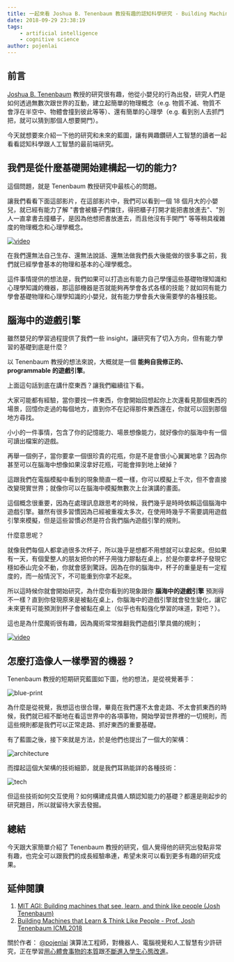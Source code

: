 ```yaml
---
title: 一起來看 Joshua B. Tenenbaum 教授有趣的認知科學研究 - Building Machines that Learn and Think Like People
date: 2018-09-29 23:38:19
tags:
    - artificial intelligence
    - cognitive science
author: pojenlai
---
```


## 前言

[Joshua B. Tenenbaum](https://scholar.google.com.tw/citations?hl=zh-TW&user=rRJ9wTJMUB8C&view_op=list_works&sortby=pubdate) 教授的研究很有趣，他從小嬰兒的行為出發，研究人們是如何透過無數次跟世界的互動，建立起簡單的物理概念（e.g. 物質不滅、物質不會浮在半空中、物體會撞到彼此等等）、還有簡單的心理學（e.g. 看到別人去抓門把，就可以猜到那個人想要開門）。

今天就想要來介紹一下他的研究和未來的藍圖，讓有興趣鑽研人工智慧的讀者一起看看認知科學跟人工智慧的最前端研究。

## 我們是從什麼基礎開始建構起一切的能力?

這個問題，就是 Tenenbaum 教授研究中最核心的問題。

讓我們看看下面這部影片，在這部影片中，我們可以看到一個 18 個月大的小嬰兒，就已經有能力了解 "書會被櫃子們擋住，得把櫃子打開才能把書放進去"、"別人一直拿書去撞櫃子，是因為他想把書放進去，而且他沒有手開門" 等等稍具複雜度的物理概念和心理學概念。

[![video](https://img.youtube.com/vi/Z-eU5xZW7cU/0.jpg)](https://www.youtube.com/watch?v=Z-eU5xZW7cU)

在我們還無法自己生存、還無法說話、還無法做我們長大後能做的很多事之前，我們就已經學會基本的物理和基本的心理學概念。

這件事情提供的想法是，我們如果可以打造出有能力自己學懂這些基礎物理知識和心理學知識的機器，那這部機器是否就能夠再學會各式各樣的技能？就如同有能力學會基礎物理和心理學知識的小嬰兒，就有能力學會長大後需要學的各種技能。

## 腦海中的遊戲引擎

雖然嬰兒的學習過程提供了我們一些 insight，讓研究有了切入方向，但有能力學習的基礎到底是什麼？

以 Tenenbaum 教授的想法來說，大概就是一個 **能夠自我修正的、programmable 的遊戲引擎**。

上面這句話到底在講什麼東西？讓我們繼續往下看。

大家可能都有經驗，當你要找一件東西，你會開始回想起你上次還看見那個東西的場景，回憶你走過的每個地方，直到你不在記得那件東西還在，你就可以回到那個地方尋找。

小小的一件事情，包含了你的記憶能力、場景想像能力，就好像你的腦海中有一個可讀出檔案的遊戲。

再舉一個例子，當你要拿一個很珍貴的花瓶，你是不是會很小心翼翼地拿？因為你甚至可以在腦海中想像如果沒拿好花瓶，可能會摔到地上破掉？

這跟我們在電腦模擬中看到的現象簡直一模一樣，你可以模擬上千次，但不會直接改變現實世界；就像你可以在腦海中模擬無數次上台演講的畫面。

這個概念很重要，因為在處理訊息跟思考的時候，我們幾乎是時時依賴這個腦海中遊戲引擎。雖然有很多習慣因為已經被重複太多次，在使用時幾乎不需要調用遊戲引擎來模擬，但是這些習慣必然是符合我們腦內遊戲引擎的規則。

什麼意思呢？

就像我們每個人都拿過很多次杯子，所以幾乎是想都不用想就可以拿起來。但如果有一天，有個愛整人的朋友把你的杯子用強力膠黏在桌上，於是你要拿杯子發現它穩如泰山完全不動，你就會感到驚訝。因為在你的腦海中，杯子的重量是有一定程度的，而一般情況下，不可能重到你拿不起來。

所以這時候你就會開始研究，為什麼你看到的現象跟你 **腦海中的遊戲引擎** 預測得不一樣？直到你發現原來是被黏在桌上，你腦海中的遊戲引擎就會發生變化，讓它未來更有可能預測到杯子會被黏在桌上（似乎也有點強化學習的味道，對吧？）。

這也是為什麼魔術很有趣，因為魔術常常推翻我們遊戲引擎具備的規則；

[![video](https://img.youtube.com/vi/LFlstuiUQzo/0.jpg)](https://www.youtube.com/watch?v=LFlstuiUQzo)

## 怎麼打造像人一樣學習的機器 ?

Tenenbaum 教授的短期研究藍圖如下圖，他的想法，是從視覺著手：

![blue-print](https://i.imgur.com/yKcC8KS.jpg)

為什麼是從視覺，我想這也很合理，畢竟在我們還不太會走路、不太會抓東西的時候，我們就已經不斷地在看這世界中的各項事物，開始學習世界裡的一切規則，而這些規則都是我們可以正常走路、抓好東西的重要基礎。

有了藍圖之後，接下來就是方法，於是他們也提出了一個大的架構：

![architecture](https://i.imgur.com/YUehkv5.jpg)

而撐起這個大架構的技術細節，就是我們耳熟能詳的各種技術：

![tech](https://i.imgur.com/8OvUB6y.jpg)

但這些技術如何交互使用？如何構建成具備人類認知能力的基礎？都還是剛起步的研究題目，所以就留待大家去發掘。

## 總結

今天跟大家簡單介紹了 Tenenbaum 教授的研究，個人覺得他的研究出發點非常有趣，也完全可以跟我們的成長經驗串連，希望未來可以看到更多有趣的研究成果。

## 延伸閱讀

1. [MIT AGI: Building machines that see, learn, and think like people (Josh Tenenbaum)](https://www.youtube.com/watch?v=7ROelYvo8f0)
2. [Building Machines that Learn & Think Like People - Prof. Josh Tenenbaum ICML2018](https://www.youtube.com/watch?v=RB78vRUO6X8)

關於作者：
[@pojenlai](https://pojenlai.wordpress.com/) 演算法工程師，對機器人、電腦視覺和人工智慧有少許研究，正在學習[用心體會事物的本質](https://buzzorange.com/techorange/2017/07/10/elon-musk-first-principle/)跟[不斷進入學生心態改進](https://www.ted.com/talks/eduardo_briceno_how_to_get_better_at_the_things_you_care_about)。
